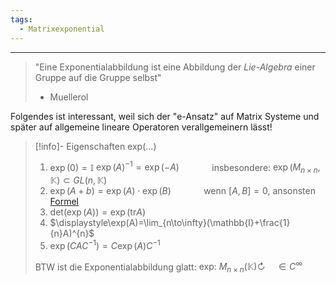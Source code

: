 ```yaml
---
tags:
  - Matrixexponential
---
```


---
>"Eine Exponentialabbildung ist eine Abbildung der *Lie-Algebra* einer Gruppe auf die Gruppe selbst"
>- Muellerol

Folgendes ist interessant, weil sich der "e-Ansatz" auf Matrix Systeme und später auf allgemeine lineare Operatoren verallgemeinern lässt!

>[!info]- Eigenschaften exp(...)
>1. $\exp(0)=\mathbb{I}$
>   $\exp(A)^{{-1}}=\exp(-A)$
>		$\qquad\quad$insbesondere: $\exp(M_{n\times n},\mathbb{K})\subset GL(n,\mathbb{K})$
>3. $\exp(A+b)=\exp(A)\cdot\exp(B)$
>		$\qquad\quad$wenn $[A,B]=0$, ansonsten [Formel](https://en.wikipedia.org/wiki/Baker%E2%80%93Campbell%E2%80%93Hausdorff_formula)
>4. $\text{det}(\exp(A))=\exp(\text{tr}A)$
>5. $\displaystyle\exp(A)=\lim_{n\to\infty}(\mathbb{I}+\frac{1}{n}A)^{n}$
>6. $\exp(CAC^{-1})=C\exp(A)C^{{-1}}$
>
>BTW ist die Exponentialabbildung glatt:
>$\text{exp: }M_{n\times n}(\mathbb{K})\circlearrowright\quad\in C^\infty$